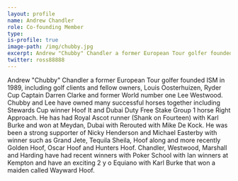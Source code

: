 ```yaml
---
layout: profile
name: Andrew Chandler
role: Co-founding Member
type: 
is-profile: true
image-path: /img/chubby.jpg
excerpt: Andrew "Chubby" Chandler a former European Tour golfer founded ISM in 1989, including golf clients and fellow owners, Louis Oosterhuizen, Ryder Cup Captain Darren Clarke and former World number one Lee Westwood. Chubby and Lee have owned many successful horses together including Stewards Cup winner Hoof It and Dubai Duty Free Stake Group 1 horse Right Approach. 
twitter: ross88888
---
```


Andrew "Chubby" Chandler a former European Tour golfer founded ISM in 1989, including golf clients and fellow owners, Louis Oosterhuizen, Ryder Cup Captain Darren Clarke and former World number one Lee Westwood. Chubby and Lee have owned many successful horses together including Stewards Cup winner Hoof It and Dubai Duty Free Stake Group 1 horse Right Approach. He has had Royal Ascot runner (Shank on Fourteen) with Karl Burke and won at Meydan, Dubai with Rerouted with Mike De Kock. He was been a strong supporter of Nicky Henderson and Michael Easterby with winner such as Grand Jete, Tequila Sheila, Hoof along and more recently Golden Hoof, Oscar Hoof and Hunters Hoof. Chandler, Westwood, Marshall and Harding have had recent winners with Poker School with Ian winners at Kempton and have an exciting 2 y o Equiano with Karl Burke that won a maiden called Wayward Hoof.